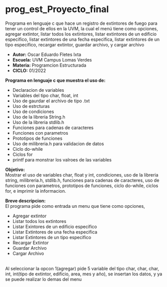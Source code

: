 # prog_est_Proyecto_final
Programa en lenguaje c que hace un registro de extintores de fuego para tener un control de ellos en la UVM, la cual el menú tiene como opciones, agregar extintor, listar todos los extintores, listar extintores de un edificio especifico, listar extintores de una fecha especifica, listar extintores de un tipo especifico, recargar extintor, guardar archivo, y cargar archivo

* <b> Autor:</b> Oscar Eduardo Fletes Ixta
* <b> Escuela:</b> UVM Campus Lomas Verdes
* <b> Materia:</b> Programcion Estructurada
* <b> CICLO:</b> 01/2022

<b> Programa en lenguaje c que muestra el uso de:</b>
* Declaracion de variables 
* Variables del tipo char, float, int
* Uso de gaurdar el archivo de tipo .txt
* Uso de estrcturas
* Uso de condiciones
* Uso de la libreria String.h
* Uso de la libreria stdlib.h
* Funciones para cadenas de caracteres
* Funciones con parametros
* Prototipos de funciones
* Uso de milibreria.h para validacion de datos
* Ciclo do-while
* Ciclos for
* printf para monstrar los valroes de las variables

<b> Objetivo:</b>
<br>
Mostrar el uso de variables char, float y int, condiciones, uso de la libreria string, milibreria.h, stdlib.h, funciones para cadenas de caracteres, uso de funciones con parametros, prototipos de funciones, ciclo do-while, ciclos for, e imprimir la informacion.

<b> Breve descripcion:</b>
<br>
El programa  pide como entrada un menu que tiene como opciones, 
* Agregar extintor
* Listar todos los extintores
* Listar Exintores de un edificio especifico
* Listar Extintores de una fecha especifica
* Listar Extintores de un tipo especifico
* Recargar Extintor
* Guardar Archivo
* Cargar Archivo
<br>
Al seleccionar la opcon 1(agregar) pide 5 variable del tipo char, char, char, int, int(tipo de extintor, edificio, area, mes y año), se insertan los datos, y ya se puede realizar lo demas del menu

